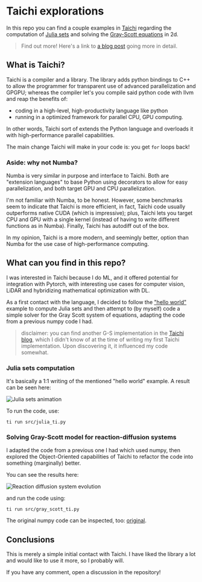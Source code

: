 # Taichi explorations

In this repo you can find a couple examples in [Taichi](https://www.taichi-lang.org/)
regarding the computation of [Julia sets](https://docs.taichi-lang.org/docs/hello_world)
and solving the [Gray-Scott
equations](https://en.wikipedia.org/wiki/Reaction%E2%80%93diffusion_system) in 2d.

> Find out more! Here's a link to [a blog post](https://a-berg.github.io/philambdapi) going more in detail.

<!-- You can find a blog post here: post. -->

## What is Taichi?

Taichi is a compiler and a library. The library adds python bindings to C++ to allow the
programmer for transparent use of advanced parallelization and GPGPU; whereas the compiler
let's you compile said python code with llvm and reap the benefits of:

- coding in a high-level, high-productivity language like python
- running in a optimized framework for parallel CPU, GPU computing.

In other words, Taichi sort of extends the Python language and overloads it with
high-performance parallel capabilities.

The main change Taichi will make in your code is: you get `for` loops back!

### Aside: why not Numba?

Numba is very similar in purpose and interface to Taichi. Both are "extension
languages" to base Python using decorators to allow for easy parallelization, and both
target GPU and CPU parallelization.

I'm not familiar with Numba, to be honest. However, some benchmarks seem to indicate
that Taichi is more efficient, in fact, Taichi code usually outperforms native CUDA
(which is impressive); plus, Taichi lets you target CPU and GPU with a single kernel
(instead of having to write different functions as in Numba). Finally, Taichi has
autodiff out of the box.

In my opinion, Taichi is a more modern, and seemingly better, option than Numba for the
use case of high-performance computing.

## What can you find in this repo?

I was interested in Taichi because I do ML, and it offered potential for integration
with Pytorch, with interesting use cases for computer vision, LiDAR and hybridizing
mathematical optimization with DL.

As a first contact with the language, I decided to follow the ["hello
world"](https://docs.taichi-lang.org/docs/hello_world) example to compute Julia sets and
then attempt to (by myself) code a simple solver for the Gray Scott system of equations,
adapting the code from a previous numpy code I had.

> disclaimer: you can find another G-S implementation in the [Taichi
> blog](https://docs.taichi-lang.org/blog/accelerate-python-code-100x#reaction-diffusion-equations),
> which I didn't know of at the time of writing my first Taichi implementation. Upon discovering it,
> it influenced my code somewhat.

### Julia sets computation

It's basically a 1:1 writing of the mentioned "hello world" example. A result can be seen here:

![Julia sets animation](./results/julia/video.gif)

To run the code, use:

```
ti run src/julia_ti.py
```

### Solving Gray-Scott model for reaction-diffusion systems

I adapted the code from a previous one I had which used numpy, then explored the
Object-Oriented capabilities of Taichi to refactor the code into something (marginally)
better.

You can see the results here:

![Reaction diffusion system evolution](./results/reaction_diffusion/video.gif)

and run the code using:

```
ti run src/gray_scott_ti.py
```

The original numpy code can be inspected, too: [original](./src/gray_scott.py).

## Conclusions

This is merely a simple initial contact with Taichi. I have liked the library a lot and
would like to use it more, so I probably will.

If you have any comment, open a discussion in the repository!
